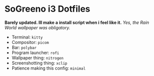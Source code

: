 # SoGreeno i3 Dotfiles
**Barely updated. Ill make a install script when i feel like it.**
*Yes, the Rain World wallpaper was obligatory.*
- Terminal: `kitty`
- Compositor: `picom`
- Bar: `polybar`
- Program launcher: `rofi`
- Wallpaper thing: `nitrogen`
- Screenshotting thing: `xclip`
- Patience making this config: `minimal`
